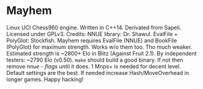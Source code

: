 # Mayhem

Linux UCI Chess960 engine. Written in C++14. Derivated from Sapeli. Licensed under GPLv3.
Credits: NNUE library: Dr. Shawul. EvalFile + PolyGlot: Stockfish.
Mayhem requires EvalFile (NNUE) and BookFile (PolyGlot) for maximum strength. Works w/o them too. Tho much weaker.
Estimated strength is ~2800+ Elo in Blitz (Against Fruit 2.1). By independent testers: ~2790 Elo (v0.50).
`make` should build a good binary. If not then remove *nnue - flags* until it does. 1 Mnps+ is needed for decent level.
Default settings are the best. If needed increase Hash/MoveOverhead in longer games.
Happy hacking!
